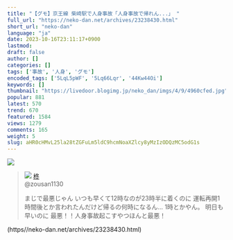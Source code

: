 ```yaml
---
title: "【グモ】京王線 柴崎駅で人身事故「人身事故で帰れん...」 "
full_url: "https://neko-dan.net/archives/23238430.html"
short_url: "neko-dan"
language: "ja"
date: 2023-10-16T23:11:17+0900
lastmod: 
draft: false
author: []
categories: []
tags: ['事故', '人身', 'グモ']
encoded_tags: ['5LqL5pWF', '5Lq66Lqr', '44Kw44Oi']
keywords: []
thumbnail: "https://livedoor.blogimg.jp/neko_dan/imgs/4/9/4960cfed.jpg"
popular: 881
latest: 570
trend: 670
featured: 1584
views: 1279
comments: 165
weight: 5
slug: aHR0cHMvL25la28tZGFuLm5ldC9hcmNoaXZlcy8yMzIzODQzMC5odG1s
---
```


![](https://livedoor.blogimg.jp/neko_dan/imgs/4/9/4960cfed.jpg)

<blockquote id='twibodyt60gpvPpe2'> <p> <img src='https//livedoor.blogimg.jp/neko_dan/imgs/b/b/bbba4f7a.jpg'> <a href='https//twitter.com/zousan1130/status/1713917648176927088' target='_blank'>柊 </a><br> @zousan1130 </p> <p id='twitextt60gpvPpe2'> まじで最悪じゃん いつも早くて12時なのが23時半に着くのに 運転再開1時間後とか言われたんだけど帰るの何時になるん… 1時とかやん。 明日も早いのに 最悪！！人身事故起こすやつほんと最悪！ </p> </blockquote> 

(https//neko-dan.net/archives/23238430.html)
